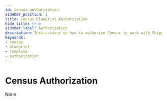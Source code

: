 ```yaml
---
id: census-authorization
sidebar_position: 1
title: Census Blueprint Authorization
hide_title: true
sidebar_label: Authorization
description: Instructions on how to authorize Census to work with Shipyard's low-code Census templates.
keywords:
- census
- blueprint
- template
- authorization
---
```


# Census Authorization
None
